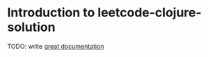 # Introduction to leetcode-clojure-solution

TODO: write [great documentation](http://jacobian.org/writing/what-to-write/)
